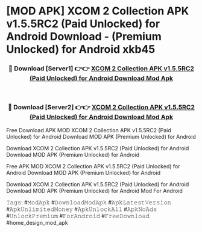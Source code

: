 # [MOD APK] XCOM 2 Collection APK v1.5.5RC2 (Paid Unlocked) for Android Download - (Premium Unlocked) for Android xkb45



<div align="center">
<h3>🔴 Download [Server1] 👉👉 <a href="https://momento.my/?title=XCOM_2_Collection_APK_v1.5.5RC2_(Paid_Unlocked)_for_Android_Download">XCOM 2 Collection APK v1.5.5RC2 (Paid Unlocked) for Android Download Mod Apk</a></h3><br>

<h3>🔴 Download [Server2] 👉👉 <a href="https://momento.my/?title=XCOM_2_Collection_APK_v1.5.5RC2_(Paid_Unlocked)_for_Android_Download">XCOM 2 Collection APK v1.5.5RC2 (Paid Unlocked) for Android Download Mod Apk</a></h3>
</div>



Free Download APK MOD XCOM 2 Collection APK v1.5.5RC2 (Paid Unlocked) for Android Download MOD APK (Premium Unlocked) for Android

Download XCOM 2 Collection APK v1.5.5RC2 (Paid Unlocked) for Android Download MOD APK (Premium Unlocked) for Android

Free APK MOD XCOM 2 Collection APK v1.5.5RC2 (Paid Unlocked) for Android Download MOD APK (Premium Unlocked) for Android

Download XCOM 2 Collection APK v1.5.5RC2 (Paid Unlocked) for Android Download MOD APK (Premium Unlocked) for Android Mod For Android

𝚃𝚊𝚐𝚜: #𝙼𝚘𝚍𝙰𝚙𝚔 #𝙳𝚘𝚠𝚗𝚕𝚘𝚊𝚍𝙼𝚘𝚍𝙰𝚙𝚔 #𝙰𝚙𝚔𝙻𝚊𝚝𝚎𝚜𝚝𝚅𝚎𝚛𝚜𝚒𝚘𝚗 #𝙰𝚙𝚔𝚄𝚗𝚕𝚒𝚖𝚒𝚝𝚎𝚍𝙼𝚘𝚗𝚎𝚢 #𝙰𝚙𝚔𝚄𝚗𝚕𝚘𝚌𝚔𝙰𝚕𝚕 #𝙰𝚙𝚔𝙽𝚘𝙰𝚍𝚜 #𝚄𝚗𝚕𝚘𝚌𝚔𝙿𝚛𝚎𝚖𝚒𝚞𝚖 #𝙵𝚘𝚛𝙰𝚗𝚍𝚛𝚘𝚒𝚍 #𝙵𝚛𝚎𝚎𝙳𝚘𝚠𝚗𝚕𝚘𝚊𝚍 #home_design_mod_apk
